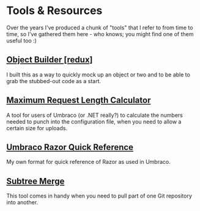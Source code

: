 Tools & Resources
=================

Over the years I've produced a chunk of "tools" that I refer
to from time to time, so I've gathered them here - who knows;
you might find one of them useful too :)

[Object Builder [redux]][OBJRDX]
--------------------------------

I built this as a way to quickly mock up an object or two
and to be able to grab the stubbed-out code as a start.

[OBJRDX]: /resources/objredux/


[Maximum Request Length Calculator][MAXLEN]
-------------------------------------------

A tool for users of Umbraco (or .NET really?) to calculate the
numbers needed to punch into the configuration file, when you
need to allow a certain size for uploads.

[MAXLEN]: /resources/umbraco/maxrequestlength/


[Umbraco Razor Quick Reference][RAZREF]
---------------------------------------

My own format for quick reference of Razor as used in Umbraco.

[RAZREF]: /resources/umbraco/razor-reference/


[Subtree Merge][SUBMERGE]
-------------------------

This tool comes in handy when you need to pull part of one Git
repository into another.

[SUBMERGE]: /resources/subtree-merge/


<data data-slug="resources"></data>

